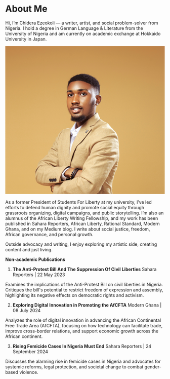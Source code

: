# About Me

Hi, I’m Chidera Ezeokoli — a writer, artist, and social problem-solver from Nigeria. I hold a degree in German Language & Literature from the University of Nigeria and am currently on academic exchange at Hokkaido University in Japan.

![image](photo-output2.jpg)

As a former President of Students For Liberty at my university, I’ve led efforts to defend human dignity and promote social equity through grassroots organizing, digital campaigns, and public storytelling.  I’m also an alumnus of the African Liberty Writing Fellowship, and my work has been published in Sahara Reporters, African Liberty, Rational Standard, Modern Ghana, and on my Medium blog. I write about social justice, freedom, African governance, and personal growth.

Outside advocacy and writing, I enjoy exploring my artistic side, creating content and just living.

**Non-academic Publications**

1. **The Anti-Protest Bill And The Suppression Of Civil Liberties**
Sahara Reporters | 22 May 2023

Examines the implications of the Anti-Protest Bill on civil liberties in Nigeria. Critiques the bill's potential to restrict freedom of expression and assembly, highlighting its negative effects on democratic rights and activism.

2. **Exploring Digital Innovation in Promoting the AfCFTA**
Modern Ghana | 08 July 2024

Analyzes the role of digital innovation in advancing the African Continental Free Trade Area (AfCFTA), focusing on how technology can facilitate trade, improve cross-border relations, and support economic growth across the African continent.

3. **Rising Femicide Cases In Nigeria Must End**
Sahara Reporters | 24 September 2024

Discusses the alarming rise in femicide cases in Nigeria and advocates for systemic reforms, legal protection, and societal change to combat gender-based violence.
